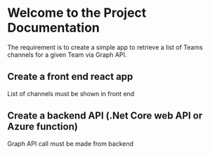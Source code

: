 # Welcome to the Project Documentation

The requirement is to create a simple app to retrieve a list of Teams channels for a given Team via Graph API.

## Create a front end react app

List of channels must be shown in front end

## Create a backend API (.Net Core web API or Azure function)

Graph API call must be made from backend
